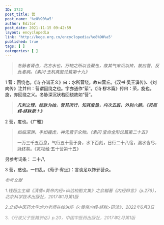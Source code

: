 ```yaml
---
ID: 3722
post_title: 营
post_name: '%e8%90%a5'
author: Editor
post_date: 2021-11-15 09:42:59
layout: encyclopedia
link: 'http://kege.org.cn/encyclopedia/%e8%90%a5'
published: true
tags: [ ]
categories: [ ]
---
```

<blockquote><em>冬脉者肾也，北方水也，万物之所以合藏也，故其气来沉以抟，故曰营，反此者病。《素问·玉机真脏论篇第十九》</em></blockquote>
1 营：回绕也。《诗·齐谱正义》曰：水所营绕，故曰营丘。《汉书·吴王濞传》、《刘向传》注并曰：营谓回绕之也。字亦通作“萦”。《诗·樛木篇》传曰：荣，旋也。旋，亦回绕之义。冬脉深沉状若回绕故如“营”。
<blockquote><span style="color: #000000;"><em>凡刺之理，经脉为始，营其所行，知其度量，内次五脏，外别六腑。《灵枢经·经脉第十》</em></span></blockquote>
2 营，度也。《广雅》
<blockquote><em>如临深渊，手如握虎，神无营于众物。《素问·宝命全形论篇第二十五》</em>

一万三千五百息，气行五十营于身，水下百刻，日行二十八宿，漏水皆尽，脉终矣。《灵枢经·五十营第十五》</blockquote>
另参考词条： 二十八

3 营，惑也。一曰乱。《荀子·宥坐》：言谈足以饰邪营众。

<span style="color: #808080;"><em>参考文献</em></span>

<span style="color: #808080;"><em>1.钱超尘主编《清儒&lt;黄帝内经&gt;训诂校勘文集》之俞樾著《内经辩言》（p.276），北京科学技术出版社，2017年1月第1版</em></span>

<span style="color: #808080;"><em>2.北极中医药大学虎力老师在线讲座《&lt;黄帝内经·经脉&gt;研读》，2022年6月3日</em></span>

<span style="color: #999999;">3.<em>《丹波父子医籍训诂》p.20，中国中医药出版社，2017年2月第1版</em></span>